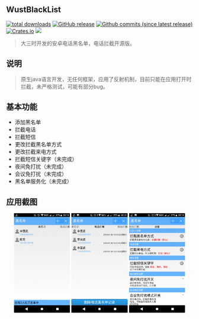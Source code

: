 ## WustBlackList
[![total downloads](https://img.shields.io/github/downloads/towavephone/WustBlackList/total.svg)](https://github.com/towavephone/WustBlackList/releases/download/v1.0/WustBlackList.apk)
[![GitHub release](https://img.shields.io/github/release/towavephone/WustBlackList.svg)](https://github.com/towavephone/WustBlackList/releases)
[![Github commits (since latest release)](https://img.shields.io/github/commits-since/towavephone/WustBlackList/latest.svg)](https://github.com/towavephone/WustBlackList/commits/master)
[![Crates.io](https://img.shields.io/crates/l/rustc-serialize.svg)]()
[![](http://progressed.io/bar/70)]()

>大三时开发的安卓电话黑名单，电话拦截开源版。

## 说明
>原生java语言开发，无任何框架，应用了反射机制，目前只能在应用打开时拦截，未严格测试，可能有部分bug。

## 基本功能
* 添加黑名单
* 拦截电话
* 拦截短信
* 更改拦截黑名单方式
* 更改拦截来电方式
* 拦截短信关键字（未完成）
* 夜间免打扰（未完成）
* 会议免打扰（未完成）
* 黑名单服务化（未完成）

## 应用截图
<div align="center">
<img src="./screenshot/screenshot_0.jpg" width="30%"/>
<img src="./screenshot/screenshot_1.jpg" width="30%"/>
<img src="./screenshot/screenshot_2.jpg" width="30%"/>
</div>

